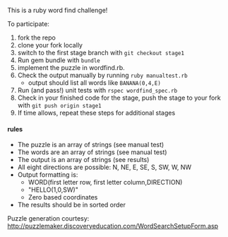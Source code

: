 This is a ruby word find challenge!

To participate:

1. fork the repo
2. clone your fork locally
3. switch to the first stage branch with `git checkout stage1`
4. Run gem bundle with `bundle`
5. implement the puzzle in wordfind.rb.
6. Check the output manually by running `ruby manualtest.rb`
    * output should list all words like `BANANA(0,4,E)`
7. Run (and pass!) unit tests with `rspec wordfind_spec.rb`
8. Check in your finished code for the stage, push the stage to your fork with `git push origin stage1`
9. If time allows, repeat these steps for additional stages

#### rules

* The puzzle is an array of strings (see manual test)
* The words are an array of strings (see manual test)
* The output is an array of strings (see results)
* All eight directions are possible: N, NE, E, SE, S, SW, W, NW
* Output formatting is:
    * WORD(first letter row, first letter column,DIRECTION)
    * "HELLO(1,0,SW)"
    * Zero based coordinates
* The results should be in sorted order


Puzzle generation courtesy: http://puzzlemaker.discoveryeducation.com/WordSearchSetupForm.asp
